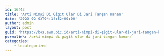 ```yaml
---
id: 16443
title: 'Arti Mimpi Di Gigit Ular Di Jari Tangan Kanan'
date: '2023-02-02T04:14:52+00:00'
author: admin
layout: post
guid: 'https://bos.awn.biz.id/arti-mimpi-di-gigit-ular-di-jari-tangan-kanan/'
permalink: /arti-mimpi-di-gigit-ular-di-jari-tangan-kanan/
categories:
    - Uncategorized
---
```


